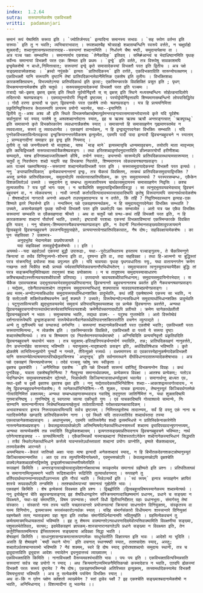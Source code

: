 ```yaml
---
index:  1.2.64
sutra:  सरूपाणामेकशेष एकविभक्तौ
vritti:  padamanjari
---
```


	समानं रूपं येषामिति सरूपा इति । `ज्योतिर्जनपद` इत्यादिना समानस्य सभावः । `सह रूपेण वर्तन्त इति सरूपाः` इति तु न भवति; व्यभिचाराभावात् । रूपशब्दश्चैह श्रोत्रग्राह्ये शब्दसम्बन्धिनि स्वरूपे वर्त्तते, न चक्षुर्ग्राह्ये शुक्लादौ; शब्दानुशासनप्रस्तावात्तदाह--सरुपाणां शब्दानामिति । निर्धारणे चैषा षष्ठी, समुदायापेक्षया वा ।
	अत्र पञ्च पक्षाः सम्भवन्ति । समानपर्याय एकशब्दः `तेनैकदिक्` इतिवत् । समि#आन्त्वं च भेदाधिष्ठानमिति पृथक् सर्वेभ्यः समानायां विभक्तौ परत एकः शिष्यत इति प्रथमः । `द्वन्द्वे` इति वर्तते, तत्र विरूपेषु सावकाशमपि द्वन्द्वमेकशेषो न बाध्ते,निमित्तत्वात्; सरूपाणां द्वन्द्वे कृते समासादेकस्यां विभक्तौ परत इति द्वितीयः । अत्र पक्षे सड्ख्यावाच्येकशब्दः । `ह्रस्वो नपुंसके` इत्यतः `प्रातिपदिकस्य` इति वर्त्तते, एकविभक्ताविति सारूप्योपलक्षणम् । एकविभक्तौ यानि सरूपाणि दृष्टानि तेषां प्रातिपदिकानामेवानैमित्तिक एकशेष इति तृतीयः । विभक्तिशब्दः कारकशक्तिवचनः, विभज्यतेऽनया प्रातिपदिकार्थ इति कृत्वा; एकस्मिन्कारके विवक्षिक्तिं प्रसूत इति ; पृथग् विभक्त्यन्तानामेकशेष इति चतुर्थः । सरूपसमुदायादेकस्यां विभक्तौ परत इति पञ्चमः ।
	तत्राद्ये पक्षे-वृक्षस् वृक्षस् वृक्षस् इति स्थिते पूर्वयोर्निवृत्तौ स् स् वृक्षस् इति स्थिने मध्यसम्बन्धिनः सोर्हल्ङ्यादिलोपे तदितरयोः श्रवणप्रसङ्गः । एवमाद्यन्तयोरपि निवृत्तौ द्रष्टव्यम् । परयोर्द्वयोर्निवृत्तावपि शिष्यमाणसम्बन्धिनो लोपपासिद्धिरेव । गोदौ वरणा इत्यादौ च पृथग् द्विवचनयोः परत एकशेषे तयोः श्रवणप्रसङ्गः । यत्र हि प्रत्ययनिमित्ता प्रकृतिनिवृत्तिस्तत्र केवलस्यापि प्रत्यस्य प्रयोगो भवत्येव, यथा--इयानिति ।
	द्वितीये तु--अश्व अश्व औ इति स्थिते विभक्त्यपेक्षाच्छेषात्पूर्वमन्तरङ्गत्वात्समासान्तोदात्तत्वे कृते यदि पूर्वशेषः सर्वानुदात्तं पदं स्याद् परशेषे तु अश्वशब्दान्तोदात्तः स्यात्, इह च ऋक्च ऋक्च ऋचौ अन्तरङ्गत्वात् `ऋक्पूरब्धूः` इति समासान्ते कृते विभक्तेरकारेण व्यवधानान्नैकशेषः स्यात् । समासान्तो हि समासग्रहणेन गृह्यमाणस्तमेव न व्यवदध्यात्, सरूपं तु व्यवदधात्येव । एकग्रहणं वानर्थकम्, न हि द्वन्द्वाद्युगपदनेका विभक्तिः सम्भवति । यदि पुनरेकविभक्तावित्येतदकृत्वा द्वन्द्वक्रियानन्तरमेवैकशष इत्युच्येत, एवमपि पादौ पादा इत्यादौ द्विवचनबहुवचने न स्याताम् ; प्राण्यङ्गादीनां समाहार इव द्वन्द्व इति नियमाद् ।
	तृतीये तु पक्षे जननीवचनो यो मातृशब्दः, यश्च `माङ् माने` इत्यस्मात्तृचि धान्यमातृवचनः, तयोरपि माता मातृभ्याम् इति क्वचिद्विभक्तौ सरूपत्वात्सर्वत्रैकशेषप्रसङ्गः । तथा हरितशब्दाद्वर्णादनुदात्तादिति ङीब्नकारयोर्यो हरीणीशब्दः सम्पद्यते, यश्च हरिणशब्दाज्जातिलक्षणे ङीषि, तयोर्न स्यात्; ङ्यन्तयोः सारूप्येऽपि प्रातिपदिकावस्थायामसारूप्यात् ।
	चतुर्थे तु निवर्त्तमानः शब्दो यद्यपि सह विभक्त्या निवर्त्तते, शिष्यमाणस्य त्वेकवचनश्रवणप्रसङ्गः ।
	अतः पञ्चमं पक्षमाश्रित्याह--सरूपाणां शब्दानामेकविभक्तौ परत इति । सरूपसमूदायादेकस्यां विभक्तौ परत इत्यर्थः । ननु `ङ्याप्प्रातिपदिकात्` इत्येकवचनान्तानां द्वन्द्वः, तत्र चैकत्वं विवक्षितम्, तत्कथं प्रातिपदिकसमुदायाद्विभक्तिः ? अस्तु प्रत्येकं प्रातिपदिकत्वम्, समुदायोऽपि त्वर्थवत्त्वात्प्रातिपदिकम्, कः पुनः समुदायस्यार्थः ? परस्परसम्बन्धः, एकैकेन विशकलितोऽर्थ उच्यते । समुदायेन तु सम्बन्धः तुल्यजातीयस्य चार्थवत्समुदायस्य समासग्रहणेन निवृत्तिः । कश्च तुल्यजातीयः ? यत्र पूर्वो भागः पदम् । न चात्रैवमिति समुदायाद्विभक्तिरविरुद्धा । सा त्वनुद्भूतावयवभेदत्वाद् द्विवचनं बहुवचनं वा, न त्वेकवचनम् । नावौ जनावौ कर्तारावित्यादावच्परत्वादावादिष्वपि कृतेषु विरूपाणामपि समानार्थत्वादेकशेषः । शेषशब्दोऽयं नागराजे अनन्ते अप्रधाने तउपयुक्तादन्यत्र च न वर्त्तते, किं तर्हि ? निवृत्तिमदवस्थान इत्याह-एकः शिष्यते इतरे निवर्त्तन्ते इति । नन्वस्मिन् पक्षे एकग्रहणमनर्थकम्, न हि समुदायद्युगपदेनेका विभक्तिः सम्भवति ? उच्यते, असत्येकग्रहणे पृथक् सर्वेभ्यो विभक्तौ परत इति प्रथमोऽपि पक्षः सम्भाव्येत । अतो यत्र पक्ष एकैव विभक्तिः सरूपाणां सम्भवति स एवैकग्रहणादा श्रीयते । अथ वा चतुर्थे पक्षे ग्रन्थः-कथं तर्हि विभक्तौ परत इति, न हि कारकशक्त्या शब्दानां पौर्वापर्यं भवति, उच्यते; इष्टवाची परशब्दः एकस्यां विभक्ताविष्यायां एकस्मिन्कारके विवक्षित इति यावत् । ननु चोक्तम्-शिष्यमाणस्यैकवचनश्रवणप्रसङ्ग इति, न वेदानीं निवर्त्तमानसङ्ख्यावेशादुपजायमाने द्वित्वबहुत्वे द्विवचनबहुवचने उपजनयितुमुत्सहेते, प्रत्ययान्तत्वेनाप्रातिपदिकत्वात्, नैष दोषः; सहविवक्षायामेकशेषः । का पुनः सहविवक्षा ? उक्तमत्र-
		अनुद्भूतेव भेदानामेका प्रख्योपजायते ।
		यदा सहविवक्षां तामाहुर्द्वन्द्वैकशेषयोः ।। इति ।
	अयमर्थः--यदा बहवोऽर्था एकस्यां बुद्धौ उपारूढाः, यथा--पुरोऽवस्थितस्य हस्तस्य पञ्चाङ्गुलयः, ते चैकस्मिन्गुणे क्रियायां वा तथैव विनियुज्यन्ते-शोभना इति वा, दृश्यन्त इति वा, तदा सहविवक्षा । तथा हि-आत्मनो या बुद्धिस्तां परत्र संक्रमयितुं प्रयोक्त्रा शब्दः प्रयुज्यत इति । यदि चावयवाः पृथक् पृथगवधारिताः स्युः, यथा वातायनगतेन क्रमेण गच्छन्तः ततो भिन्नैरेव शब्दैः प्रत्यकं पर्यवसायिभिरेकवचनान्तैरभिधीयतेरन् । समुदायाकारा त्वनुस्यूतावयवभैदैका बुद्धिः तां परत्र सङ्क्रमयितुमितिच्छता तदनुरूपं शब्दः प्रयोक्तव्यः । न च तादृशस्य समुदायस्यासाधारणः कश्चिच्छब्दोऽस्स्तीत्यवयवशब्दैरेवासौ प्रतिपाद्यः । उपपदाय्ते चावयवशब्दैरेवाभिधानाम्; समुदायसमुदायिनोरभेदात् । स चैकैक एवावयवशब्द उद्भूतावयवभेदसमुदायप्रतिपादानाद् द्विवचनान्तो बहुवचनानतश्च प्रवर्तत इति नैकवचनश्रवणप्रसङ्गः । यद्येवम्, एकेनैवावयवशब्देन तादृशस्य समुदायस्याभिधातुं शक्यात्वान्न यावदवयवशब्दप्रयोगप्रसङ्गः ।
	अथ मतम्-अन्योऽन्यसन्निधावेव समुदायरूपार्थाभिधानशक्तिः प्रादुर्भवति, कथं तर्हि एकषेषारम्भे एकस्य सा भवति, न हि सतोऽसती शक्तिरेकशेषवचनेन कर्तुं शक्यते ? उच्यते; विरूपेष्वन्योऽन्यसन्निधाने समुदायार्थाभिधानशक्तिः प्रादुर्भवति । पटुगुप्तावित्यत्रापि ह्युद्भूतावयवभेदं समुदायं प्रतिपादयितुमवयवशब्द एव प्रत्येकं द्विवचनान्तः प्रवर्त्तते, अन्यथा द्विवचनबहुवचनायोगात्स्वार्थमात्रपर्यवसायिभिरवयवशब्दैः क्रमेणैवोच्चरणादर्थोऽपि प्रतीयते । क्रमेण चानेकार्थप्रतीतौ द्विवचनबहुवचने न भवतः । समुच्चयश्च भवति, तद्यथा वाक्य- - पटुश्च गुप्तश्चेति । अतो विरूपेष्वेवं दर्शनात्सरूपेष्वपि द्वन्द्वाशङ्कायां सरूपेष्वेकस्यैवानेकार्थप्रतिपादनशक्तिरस्तीति वचनेन व्युत्पाद्यते ।
	अन्ये तु तृतीयमपि पक्षं ग्रन्थारूढं वर्णयन्ति । सरूपाणां शब्दानामेकविभक्तौ परत एकशेषो भवति; एकविभक्तौ परतः सरूपाणामित्यन्वः, न त्वेकशेष इति । एकस्मिन्कारके विवक्षिते, एकविभक्तौ वा परतो ये सरूपा दृष्टाः शब्दास्तेषामित्यर्थः । तत्र च शिष्यमाण एव निवर्त्तमानस्याप्यर्थमाचष्टे । अग्निचिदिति प्रत्ययनिवृत्तौ प्रकृतिवदिति द्विवचनबहुवचने यथायोगं भवतः । तत्र यदुक्तम्-हरितहरिणयर्ङ्यन्तयोर्न स्यादिति, तन्न; प्रातिपदिकग्रहणं नानुवर्त्तते, तेन ङ्यन्तयोहेव सारूप्याद् भविष्यति । यदप्युक्तम्-मातृशब्दयोः प्रसङ्ग इति, अर्थविप्रतिषेधान्न भविष्यति । कृते ह्येकशेषे ताभिरित्यनुप्रयोगे पुनर्थो न गम्यते, तैरित्युक्ते स्त्र्यर्थः । वक्ष्यमाणस्य वा एवकारस्येहानुकर्षणादेकविभक्तौ यानि सरूपाण्येवेत्याश्रयणात्परिच्छेतृवाचिनश्च `अप्तृन्तृच्` इति सर्वनामस्थाने दीर्घविधानादसारूप्यादेकशेषाभावः । अत्र पक्षे एकग्रहणं चिन्त्यप्रयोजनम् । तदेवं पञ्चसु पक्षेषु त्रयः स्वीकृताः ।
	वृक्षश्च वृक्षश्चेति । `अनैमित्तिक एकशेषः ` इति पक्षे विभक्तौ सारूप्यं दर्शयितुं विभक्त्यन्तेन विग्रहः । कथं पुनर्विग्रहः, यावता एकशेषवृत्तिर्नित्या ? नैतद्वृत्त्या समानार्थवाक्यम्, प्रत्येकमत्र विवक्षा । आतश्च प्रत्येकम्; यतोऽत्र भेदनिबन्धेन समुच्चयश्चशब्देन द्योत्यते, भिन्नार्थमपि किञ्चिन्मात्रासाधर्म्याद्वाक्यं भवत्येव । समानार्थन्तु बाध्यत एव, यथा-वृक्षौ च वृक्षौ वृक्षाश्च वृक्षाश्च वृक्षा इति । ननु यद्येतावदेकार्थाभिनिवेशिनः शब्दाः--आकाशद्रव्यत्वगोत्वादयः, न तेषु द्विवचनबहुवचनेनाप्येकशेषः; ये त्वनेकार्थाभिनिवेशिनः--गौः शुक्लः, पाचक इत्यादयः, तेष्वनुस्यूतं किञ्चिदर्थगतमेकं गोत्वादिनिमित्तं वक्तव्यम्; अन्यथा सम्बन्धग्रहणासम्भवादत्र गवादिषु तद्गुणता जातिर्निमित्तं न, यथा शुक्लादिष्वपि गुणमात्रनिष्ठषु । गुणनिष्ठेषु तु स्वगतया जात्या एकीभूतो गुणः । एवं पाचकादिष्वपि गोत्वाश्वत्वे सामान्ये, निः साम्यानि सामान्यानीत्यत्र भिन्नेष्वभिन्नप्रत्ययहेतुत्वं तावेतावित्यादौ परोक्षत्वप्रत्यक्षत्वादिकम् ।
	अभावाश्चत्वार इत्यत्र निरूपाख्यत्वमित्यादि सर्वत्र द्रष्टव्यम् । निमित्ततद्वतोश्च तादात्म्यम्, सर्वं हि वस्तु एकं नाना च गवादिरूपेणैकं खण्डादि प्रातिपदिकरूपेण नाना । एवं स्थिते यदि तावज्जातिरेव शब्दार्थस्तदा तस्या एकत्वान्नानेकशब्दप्रसङ्गः । अथाप्युभयम्, एवमपि जातिरूपेणैव शब्दो द्रव्यमभिधत्ते न प्रातिस्विकेनाकारेणेति नास्त्यनेकशब्दप्रसङ्गः । केवलद्रव्यपदार्थपक्षेऽपि अस्मिन्विषयेऽनेकार्थाभिधानसामर्थ्यं शब्दस्य द्व्यादिपदवदभ्युपगन्तव्यम्, अन्यथा सत्यप्येकशेषे तन्न स्यादिति सिद्धमेकशब्दत्वम् । द्रव्यगतसङ्ख्याप्रतिपादनाय द्विवचनबहुवचने भविष्यत; नार्थ एतेनेत्याशङ्क्याह -- प्रत्यर्थमित्यादि । एकैकस्मिन्नर्थे यस्माच्छब्दानां निवेशस्ततोऽनेकेन शब्देनानेकस्याभिधानं सिद्ध्यति । तत्रैवं स्थितेऽनेकार्थाभिधाने कर्त्तव्ये यावन्तस्तेऽर्थास्तावतां शब्दानां प्रयोगः प्राप्नोति, इष्यते चैकशब्दत्वम्, तस्मादेकशेष आरभ्यते ।
	अयमभिप्रायः--केवलं जातिपक्षे अक्षाः पादाः माषा इत्यादौ अनेकशब्दत्वं स्याद्, न हि बिभीतकदेवनशकटाक्षेष्वनुस्यूतं किञ्चित्सामान्यमस्ति । अत एव तत्र व्युत्पत्तिर्भेदेनापेक्ष्यते, एवमुभयपक्षेऽपि । केवलद्रव्यपक्षेऽपि वृक्षश्चेति वाक्येऽनेकशब्ददर्शनाद्विरूपेषु द्वन्द्वदर्शनाच्चारम्भणीयमेतदिति ।
	रूपग्रहणं किमिति । अन्तरङ्गत्वादहेयत्वादुपदेशानपेक्षत्वाच्च रूपकृतमेव समानत्वं ग्रहीष्यते इति प्रश्नः । प्रतिपतिलाघवं च समानानामित्युच्यमाने भवति रूढिशब्दत्वेन रूढिरिति तुल्यार्थावगमात् । रूपग्रहणे तु वर्तिपदार्थमवगम्यान्यपदार्थोऽवगन्तव्य इति गौरवं भवति । भिन्नेऽप्यर्थे इति । `स्वं रूपम्` इत्यत्र रूपग्रहणेन ज्ञापितं शास्त्रे रूपवदर्थोऽपि तन्त्रमिति । ततश्चार्थरूपाभ्यां समानत्वं गृह्येतेति भावः ।
	एकग्रहणं किमिति । शेष इत्येकत्वं विवक्ष्यत इति प्रश्नः । द्विबह्वोरिति ।द्वित्वबहुत्वविषयस्यानेकस्य शब्दस्येत्यर्थः । ननु द्वयोर्बहूनां चेति बहुवचनप्रसङ्गाद् इह शेषविधानद्वारेण संस्क्रियमाणत्वाच्छिष्यमाणं प्रधानम्, प्रधाने च सङ्ख्या न विवक्ष्यते, यथा-ग्रहं संमार्ष्टीति, विषम उपन्यासः; संमार्गे विधौ द्वितीयानिर्देशात् ग्रहाः प्रधानभूताः, संमार्गस्तु तेषां संस्कारः । संस्कारो नाम तस्य भवति यच्छास्त्रान्तरे प्रयोजनवत्यां क्रियायां साधनत्वेन विनियुक्तम्, संस्कृतस्य वा यस्य विनियोगः, द्रव्यमात्रस्य रूपसंस्कारोऽनर्थकः स्यात् । यदिह संमार्गसंकारो विधीयमानः शास्त्रान्तरे विनियुक्तं ग्रहमपेक्षते ततर् नवसङ्क्या ग्रहा श्रुता इति तदपेक्षः संमार्गविधिर्नवानामपि भवितुमर्हति । ग्रहमित्येकवचनं तु कर्मत्वमात्रमभिधायकतार्थं भविष्यति । इह तु शेषस्य वाक्यान्तरेऽनवधारणादिदमेवोत्पत्तिवाक्यामिति विवक्षणीया सङ्ख्या, पशुमालभेतेतिवत्, सत्यम्; इदमेवैकग्रहणं ज्ञापकम्-शास्त्रान्तरानवगतेऽपि प्रधाने सङ्ख्या न विवक्ष्यत इति, तेन कर्तुरीप्सिततममित्यत्र ईप्सिततमस्य सङ्ख्याया अविवक्षा सिद्धा भवति ।
	शेषग्रहणं किमिति । साध्वनुशासनप्रक्रमात्सरूपाणामेकः साधुर्भवतीति विज्ञास्यत इति भावः । आदेशो मा भूदिति । असति हि शेषग्रहणे `षष्ठी स्थाने योगा` इति वचनात् स्थानषष्ठी स्यात्, ततश्चादेशः स्याद्, अस्तु; शब्दतोऽर्थतश्चान्तरतमो भविष्यति ? नैवं शक्यम्, स्वरे हि दोषः स्याद् द्वयोरश्वशब्दयोः समुदायः स्थानी, तत्र च द्वावुदात्ताविति द्व्युदात्त आदेशः स्यादेतेन द्व्यनुदात्तत्त्वं व्याख्यातम् ।
	एकविभक्ताविति किमिति । नानाविभक्तौ वैरूप्यमवश्यंभावीति भावः । पयः पय इति । एकविभक्तावित्यस्मिन्नसति सरूपाणां सर्वत्र सह प्रयोगो न स्याद् । अथ क्रियमाणेऽप्यस्मिन्ननैमित्तिकपक्षे कस्मादेवात्र न भवति, एतदपि ह्येकस्यां विभक्तौ परतः सरूपं दृष्टमेव ? नैष दोषः; एकग्रहणमस्मिन्पक्षे अतिरिच्यत इत्युक्तम्, तत्सामर्थादेकस्यामेव विभक्तौ विषयभूतायां भविष्यति । अत्र तु सत्येकशेषे पर्यायेण विभक्तिः स्यात् ।
	अथ वा-किं न एतेन पक्षेण क्लेशतो व्याख्येयेन ? स्तां द्वावेव पक्षौ ? इह एकश्चेति सङ्ख्याश्बदानामेकशेषो न भवति, अनिभिधानाद् । विंशत्यादीनां तु भवत्येव ।।
